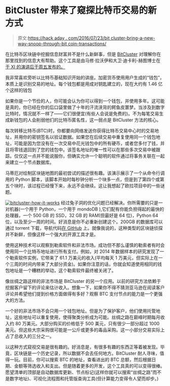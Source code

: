 # BitCluster 带来了窥探比特币交易的新方式

> 原文:[https://hack aday . com/2016/07/23/bit cluster-bring-a-new-way-snoop-through-bit coin-transactions/](https://hackaday.com/2016/07/23/bitcluster-brings-a-new-way-to-snoop-through-bitcoin-transactions/)

在比特币区块链中挖掘信息财富并不是什么新鲜事，但是 [BitCluster](https://www.bit-cluster.com) 对理解你在那里找到的信息大有帮助。这个工具是由马修·拉沃伊和大卫·迪卡利-赫图博士在[于 XI 的演讲后于周五发布的。](https://xi.hope.net/schedule.html#-de-anonymizing-bitcoin-one-transaction-at-a-time-)

我非常喜欢旁听以比特币基础知识开始的讲座。加密货币使用用户生成的“钱包”，本质上是识别交易的地址。每个钱包都是用成对钥匙建立的，现在大约有 1.46 亿个这样的钱包

如果你是一个节俭的人，你可能会认为你可以得到一个钱包，并使用多年。这可能是真的，你已经在你的后口袋里做了十年的汗流浃背的鳄鱼皮噩梦。当涉及到数字比特时，情况就不一样了——它们很便宜(有些人会说是免费的)。不为每笔交易生成新钱包的人会削弱他们的比特币匿名性，这一弱点是 BitCluster 方法的核心。

每次转移比特币(BTC)时，你都要向网络发送你获得比特币交易中心时的交易地址，并用你的密钥签名以验证数据。如果您在后续交易中重复使用同一个钱包地址，可能是因为您没有在一次交易中花光钱包中的所有硬币，或者您多付了钱，并且将零钱退回到了您的钱包中。该签名地址的唯一性可以在那些多次交易中被跟踪。仅仅这一点并不能说服你，但确实允许一个聪明的软件通过将事务关联在一起来建立一个节点数据库。

马蒂厄对绘制区块链地图的最初尝试的描述很有趣。该演示展示了一个从命令行调用的 Python 脚本，该脚本开始时每秒钟分析一个块多一点，但是到了第四个或第五个块时，该过程已经慢下来，永远不会继续。这让我想起了欧拉项目中的一些谜题。

[![bitcluster-how-it-works](../Images/2fdab409c706c8a8502f549287483fc4.png)](https://hackaday.com/wp-content/uploads/2016/07/bitcluster-how-it-works.jpg) 经过兔子洞的优化问题已经解决。你所需要的只是一对机器(一个用于 Python，一个用于 mondoDB ),它们配有你能负担得起的最快的处理器，一个 500 GB 的 SSD，32 GB 的 RAM(但最好是 64 位)，Python 64 位，以及至少一周的时间。好消息是你不必重新创建这个。200GB 的数据库可以通过 torrent 下载，导航代码[在 GitHub](https://github.com/mathieulavoie/Bitcluster) 上。就像我说的，这种类型的区块链侦探并不新鲜，但像这样一个强大的开源工具才是。

使用这种技术可以观察到勒索软件和非法市场。成功但不那么谨慎的勒索者有时会使用同一个比特币地址进行所有支付。例如，对 2014 年数据样本的研究发现了一个勒索软件实例，它带来了 61.1 万美元的收入(平均每天 1 万美元，但实际上在一个三周的时间内带来了大部分资金)。如果你注意的话，你就会知道使用相同的钱包地址是一个糟糕的举动，这个勒索软件最终被关闭了。

像丝绸之路这样的非法市场是 BitCluster 的另一个应用。以前的研究方法依赖于挖掘客户留下的评论来估计收入。想象一下，如果你不得不猜测亚马逊在阅读客户评论并希望他们提到价格方面做得有多好？观察 BTC 支付节点的能力是一个更强大的方法。

一个好的非法市场不会只用一个钱包地址。但是为了保护客户，他们使用托管地址，这些地址可以重复使用，使得聚类分析成为可能。丝绸之路在巅峰时期每月收入约 80 万美元。大部分购买的价格低于 500 美元，只有很少一部分超过 1000 美元。但这些大宗采购很可能是一公斤或更多的毒品采购。这一小部分交易实际上占了总收入的三分之一。

以这种方式窥视交易是很有趣的。好消息是，有很多有趣的东西正等着被发现。毕竟，区块链是一个历史记录，所以数据不会去任何地方。BitCluster 耐人寻味，值得一玩。目前，你可以搜索 BTC 的地址，查看进出的 BTC 总额，然后根据日期、金额等筛选收入和支出。但是随着更多的开发，这个工具真的可以变得很棒。愿望清单的顶部是自动数据库更新、节点标记(这样你就可以搜索“丝绸之路”而不是数字地址)、可视化流程图和托管版查询工具(但计算能力变得令人望而却步。)